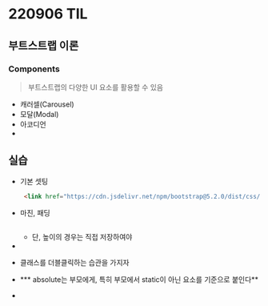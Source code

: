 # 220906 TIL

## 부트스트랩 이론

### Components

> 부트스트랩의 다양한 UI 요소를 활용할 수 있음

- 캐러셀(Carousel)
- 모달(Modal)
- 아코디언
- 



## 실습

- 기본 셋팅

  ````html
   <link href="https://cdn.jsdelivr.net/npm/bootstrap@5.2.0/dist/css/bootstrap.min.css" rel="stylesheet" integrity="sha384-gH2yIJqKdNHPEq0n4Mqa/HGKIhSkIHeL5AyhkYV8i59U5AR6csBvApHHNl/vI1Bx" crossorigin="anonymous">
  ````

- 마진, 패딩

  ````html
  ````

  - 단, 높이의 경우는 직접 저장하여야 

- 
- 클래스를 더블클릭하는 습관을 가지자
- *** absolute는 부모에게, 특히 부모에서 static이 아닌 요소를 기준으로 붙인다**
- 